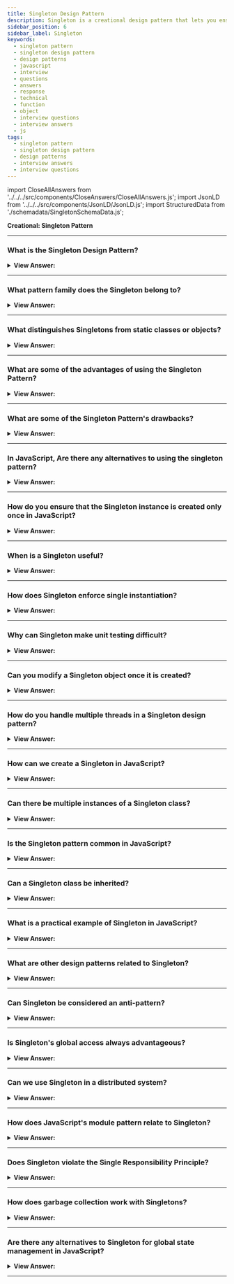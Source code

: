 ```yaml
---
title: Singleton Design Pattern
description: Singleton is a creational design pattern that lets you ensure that a class has only one instance, while providing a global access point to this instance.
sidebar_position: 6
sidebar_label: Singleton
keywords:
  - singleton pattern
  - singleton design pattern
  - design patterns
  - javascript
  - interview
  - questions
  - answers
  - response
  - technical
  - function
  - object
  - interview questions
  - interview answers
  - js
tags:
  - singleton pattern
  - singleton design pattern
  - design patterns
  - interview answers
  - interview questions
---
```


import CloseAllAnswers from '../../../src/components/CloseAnswers/CloseAllAnswers.js';
import JsonLD from '../../../src/components/JsonLD/JsonLD.js';
import StructuredData from './schemadata/SingletonSchemaData.js';

<JsonLD data={StructuredData} />

<head>
  <title>Singleton Pattern | JavaScript Frontend Interview Questions</title>
</head>

**Creational: Singleton Pattern**

<CloseAllAnswers />

---

### What is the Singleton Design Pattern?

<details className='answer'>
  <summary>
    <strong>View Answer:</strong>
  </summary>
  <div>
  <div>
      <strong>Interview Response:</strong> The Singleton Pattern ensures a class has only one instance, and provides a global point of access to it, enabling controlled and shared resource access across the entire application.
    </div>
    <br/>
    <div>
      <strong>Technical Response:</strong> The Singleton pattern is a design principle restricting a class's instantiation to one object. That's also useful when just one object is required to coordinate system-wide actions. The Singleton pattern traditionally gets implemented by creating a class with a method that creates a new class instance even if one doesn't already exist. If an object's instance already exists, it simply returns a pointer to it.<br/>
    </div><br />
  <div><strong className="codeExample">Diagram:</strong><br /><br />

  <div></div>

<img src="/img/javascript-singleton.jpg" /><br /><br />

**The objects participating in this pattern are:**

**Singleton** -- In example code: _MySingleton_

- It returns an instance via a constructor.
- In charge of creating and managing the instance object.

</div><br />
  <div><strong className="codeExample">Code Example:</strong><br /><br />

  <div></div>

```js
// ES2015+ keywords/syntax used: const, let, arrow function syntax
//                  class, constructor, import, export

// Instance stores a reference to the Singleton
let instance;

// Private methods and variables
const privateMethod = () => {
    console.log('I am private');
  };
const privateVariable = 'Im also private';
const randomNumber = Math.random();

// Singleton
class MySingleton {
  // Get the Singleton instance if one exists
  // or create one if it doesn't
  constructor() {
    if (!instance) {
      // Public property
      this.publicProperty = 'I am also public';
      instance = this;
    }

    return instance;
  }

  // Public methods
  publicMethod() {
    console.log('The public can see me!');
  }

  getRandomNumber() {
    return randomNumber;
  }
}
// [ES2015+] Default export module, without name
export default MySingleton;


// Instance stores a reference to the Singleton
let instance;

// Singleton
class MyBadSingleton {
    // Always create a new Singleton instance
    constructor() {
        this.randomNumber = Math.random();
        instance = this;

        return instance;
    }

    getRandomNumber() {
        return this.randomNumber;
    }
}

export default MyBadSingleton;

// Usage:
import MySingleton from './MySingleton';
import MyBadSingleton from './MyBadSingleton';

const singleA = new MySingleton();
const singleB = new MySingleton();

console.log(singleA.getRandomNumber() === singleB.getRandomNumber()); // true

const badSingleA = new MyBadSingleton();
const badSingleB = new MyBadSingleton();

console.log(badSingleA.getRandomNumber() !== badSingleB.getRandomNumber()); // true

// Note: as we are working with random numbers, there is a
// mathematical possibility both numbers will be the same,
// however unlikely. The above example should otherwise still
// be valid.
```

  </div>

  </div>
</details>

---

### What pattern family does the Singleton belong to?

<details>
  <summary>
    <strong>View Answer:</strong>
  </summary>
  <div>
    <div>
      <strong>Interview Response:</strong> The Singleton pattern belongs to the Creational design patterns family, as it deals with object creation mechanisms, intending to create objects in a manner suitable to the situation.
    </div>
  </div>
</details>

---

### What distinguishes Singletons from static classes or objects?

<details>
  <summary>
    <strong>View Answer:</strong>
  </summary>
  <div>
  <div>
      <strong>Interview Response:</strong> Singletons can implement interfaces, extend classes, and allow for lazy initialization, while static classes or objects can't. They can also be passed as parameters or be serialized. JavaScript Singletons are similar to static classes and objects in that they only allow one instance, but they can be initialized lazily and provide a global point of access.
    </div>
    <br/>
    <div>
      <strong>Technical Response:</strong> Singletons vary from static classes (or objects). Their initialization delays, typically because they require information that may not be available at the time of initialization. They don't make it easy for code that isn't aware of a previous reference to them to find them. A Singleton returns a structure rather than an object or a "class." Consider how closure variables aren't closures - the closure is the function scope that provides the closure.
    </div>
  </div>
</details>

---

### What are some of the advantages of using the Singleton Pattern?

<details>
  <summary>
    <strong>View Answer:</strong>
  </summary>
  <div>
  <div>
      <strong>Interview Response:</strong> Singleton pattern ensures controlled access to sole instance, can reduce system resources usage, and enables shared state across application. Also, it allows for lazy and controlled initialization.
    </div>
    <br/>
    <div>
      <strong>Technical Response:</strong> Benefits of the Singleton Pattern
    </div>
    <br />
    <div></div>

- You can be certain that a class only has one instance.
- You are granted global access to that instance.
- The singleton object only gets initialized the first time it is requested.

<br />
  </div>
</details>

---

### What are some of the Singleton Pattern's drawbacks?

<details>
  <summary>
    <strong>View Answer:</strong>
  </summary>
  <div>
  <div>
      <strong>Interview Response:</strong> Singletons can introduce global state, making debugging difficult. They may violate the single responsibility principle, hinder testability, and promote tight coupling, affecting code modularity.
    </div>
    <br/>
    <div>
      <strong>Interview Response:</strong> Restricting the instantiation to just one instance could save a lot of memory space. Instead of setting up memory for a new instance each time, we only have to set up memory for that one instance referenced throughout the application. However, Singletons are considered an anti-pattern, and we should try to avoid using them in JavaScript.
    </div>
    <br />
    <div></div>

- Infringes on the Single Responsibility Principle: At the same time, the pattern solves two problems.
- The Singleton pattern can hide lousy design, such as when application components know too much about each other.
- In a multithreaded environment, the pattern gets treated differently so that multiple threads do not create a singleton object multiple times.
- Unit testing the Singleton's client code may be complicated because many test frameworks rely on inheritance when producing mock objects. This reliance is relative to the constructor of the singleton class being private, and overriding static methods is impossible in most languages. You'll need to develop a unique way to mock the Singleton. Or don't write the tests at all. Alternatively, avoid using the Singleton pattern.

<br />
  </div>
</details>

---

### In JavaScript, Are there any alternatives to using the singleton pattern?

<details>
  <summary>
    <strong>View Answer:</strong>
  </summary>
  <div>
    <div>
      <strong>Interview Response:</strong> In JavaScript, alternatives to Singleton include 'module pattern', dependency injection, and state management libraries like Redux.
    </div><br/>
    <div>
      <strong>Interview Response:</strong> There are alternative patterns that can be used instead of the Singleton pattern in JavaScript. For example, the Revealing Module Pattern, Dependency Injection Pattern, and Factory Pattern can all be used to achieve similar results without the potential drawbacks of the Singleton pattern.
    </div>
  </div>
</details>

---

### How do you ensure that the Singleton instance is created only once in JavaScript?

<details>
  <summary><strong>View Answer:</strong></summary>
  <div>
  <div><strong>Interview Response:</strong> In JavaScript, you can use a closure to ensure that the Singleton instance is created only once. This is done by defining a private variable to hold the instance and a function to create the instance if it does not already exist.
  </div>
  <div><strong>Technical Response:</strong> To ensure that the Singleton pattern is thread-safe in JavaScript, you can use a combination of closures and the module pattern. By using closures, you can create private variables and methods that are inaccessible from the outside world. And by using the module pattern, you can create a single instance of an object that can be shared across multiple modules without the risk of it being overwritten or modified by other threads.
  </div>
  </div>
</details>

---

### When is a Singleton useful?

<details>
  <summary><strong>View Answer:</strong></summary>
  <div>
  <div><strong>Interview Response:</strong> Singleton is useful when you need a single, globally accessible instance of a class, such as a logging system, database connections, or configuration manager.
  </div>
  </div>
</details>

---

### How does Singleton enforce single instantiation?

<details>
  <summary><strong>View Answer:</strong></summary>
  <div>
  <div><strong>Interview Response:</strong> Singleton enforces single instantiation by making the constructor private and providing a static method to get the singleton instance.
  </div>
  </div>
</details>

---

### Why can Singleton make unit testing difficult?

<details>
  <summary><strong>View Answer:</strong></summary>
  <div>
  <div><strong>Interview Response:</strong> Singleton can make unit testing difficult due to its global state, which can introduce unwanted dependencies between tests.
  </div>
  </div>
</details>

---

### Can you modify a Singleton object once it is created?

<details>
  <summary><strong>View Answer:</strong></summary>
  <div>
  <div><strong>Interview Response:</strong> Yes, the Singleton object can be modified once it's created. Singleton controls instantiation, not object immutability.
  </div>
  </div>
</details>

---

### How do you handle multiple threads in a Singleton design pattern?

<details>
  <summary><strong>View Answer:</strong></summary>
  <div>
  <div><strong>Interview Response:</strong> To handle multiple threads, synchronization should be used to ensure only one instance is created in a multithreaded environment.
  </div>
  </div>
</details>

---

### How can we create a Singleton in JavaScript?

<details>
  <summary><strong>View Answer:</strong></summary>
  <div>
  <div><strong>Interview Response:</strong> To create a Singleton in JavaScript, we can use a combination of closures and the module pattern. By returning an object with only one instance, we ensure that the Singleton is created and accessed in a safe and efficient manner.
  </div>
  </div>
</details>

---

### Can there be multiple instances of a Singleton class?

<details>
  <summary><strong>View Answer:</strong></summary>
  <div>
  <div><strong>Interview Response:</strong> No, the Singleton pattern ensures there is only one instance of a class.
  </div>
  </div>
</details>

---

### Is the Singleton pattern common in JavaScript?

<details>
  <summary><strong>View Answer:</strong></summary>
  <div>
  <div><strong>Interview Response:</strong> Yes, Singleton is common in JavaScript due to its module pattern, which encapsulates code within a single unit of functionality.
  </div>
  </div>
</details>

---

### Can a Singleton class be inherited?

<details>
  <summary><strong>View Answer:</strong></summary>
  <div>
  <div><strong>Interview Response:</strong> Inheritance can be problematic with Singleton, since the base class might produce multiple instances, violating the Singleton design principle.
  </div>
  </div>
</details>

---

### What is a practical example of Singleton in JavaScript?

<details>
  <summary><strong>View Answer:</strong></summary>
  <div>
  <div><strong>Interview Response:</strong> A practical example could be a config object storing application settings, ensuring settings remain consistent across the application.
  </div>
  </div>
</details>

---

### What are other design patterns related to Singleton?

<details>
  <summary><strong>View Answer:</strong></summary>
  <div>
  <div><strong>Interview Response:</strong> Singleton is part of creational design patterns. Other patterns in this category include Factory, Abstract Factory, Builder, and Prototype.
  </div>
  </div>
</details>

---

### Can Singleton be considered an anti-pattern?

<details>
  <summary><strong>View Answer:</strong></summary>
  <div>
  <div><strong>Interview Response:</strong> Yes, some developers consider Singleton as an anti-pattern because it introduces a global state, making code harder to understand, test, and maintain.
  </div>
  </div>
</details>

---

### Is Singleton's global access always advantageous?

<details>
  <summary><strong>View Answer:</strong></summary>
  <div>
  <div><strong>Interview Response:</strong> No, while global access is convenient, it can make code dependencies less clear and cause problems with resource contention and coupling.
  </div>
  </div>
</details>

---

### Can we use Singleton in a distributed system?

<details>
  <summary><strong>View Answer:</strong></summary>
  <div>
  <div><strong>Interview Response:</strong> In distributed systems, Singleton can be challenging due to the difficulty in maintaining a single instance across multiple servers or processes.
  </div>
  </div>
</details>

---

### How does JavaScript's module pattern relate to Singleton?

<details>
  <summary><strong>View Answer:</strong></summary>
  <div>
  <div><strong>Interview Response:</strong> JavaScript's module pattern implements Singleton, as it encapsulates code in a single unit of functionality, restricting direct access to some of its components.
  </div>
  </div>
</details>

---

### Does Singleton violate the Single Responsibility Principle?

<details>
  <summary><strong>View Answer:</strong></summary>
  <div>
  <div><strong>Interview Response:</strong> Yes, Singleton can violate the Single Responsibility Principle, as it manages its own creation and lifecycle in addition to its primary functionality.
  </div>
  </div>
</details>

---

### How does garbage collection work with Singletons?

<details>
  <summary><strong>View Answer:</strong></summary>
  <div>
  <div><strong>Interview Response:</strong> Since Singleton objects are intended to exist for the program's lifespan, they are not subject to regular garbage collection.
  </div>
  </div>
</details>

---

### Are there any alternatives to Singleton for global state management in JavaScript?

<details>
  <summary><strong>View Answer:</strong></summary>
  <div>
  <div><strong>Interview Response:</strong> Yes, alternatives to Singleton for global state management in JavaScript include the module pattern, dependency injection, and state management libraries such as Redux, MobX, or the Context API in React.
  </div>
  </div>
</details>

---
